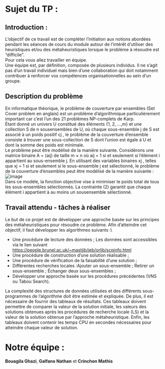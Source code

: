 # Sujet du TP : 
## Introduction :
L’objectif de ce travail est de compléter l’initiation aux notions abordées pendant les séances
de cours du module autour de l’intérêt d’utiliser des heuristiques et/ou des métaheuristiques
lorsque le problème à résoudre est “difficile”.\
Pour cela vous allez travailler en équipe.  
Une équipe est, par définition, composée de plusieurs individus. Il ne s’agit pas d’un travail
individuel mais bien d’une collaboration qui doit notamment contribuer à renforcer vos compétences
organisationnelles au sein d’un groupe.

## Description du problème
En informatique théorique, le problème de couverture par ensembles (Set Cover problem en
anglais) est un problème d’algorithmique particulièrement important car c’est l’un des 21 problèmes
NP-complets de Karp.\
Étant donné un univers U constitué des éléments {1, 2, ...,m} et une collection S de n sousensembles
de U, où chaque sous-ensemble j de S est associé à un poids positif cj , le problème
de la couverture d’ensemble consiste à trouver une sous-collection de S dont l’union est égale
à U et dont la somme des poids est minimale.\
Le problème peut être modélisé de la manière suivante. Considérons une matrice binaire A =
(aij) de taille m × n où aij = 1 si et seulement si l’élément i appartient au sous-ensemble j.
En utilisant des variables binaires xj , telles que xj = 1 si et seulement si le sous-ensemble
j est sélectionné, le problème de la couverture d’ensembles peut être modélisé de la manière
suivante : \
![image](https://github.com/user-attachments/assets/b12c75a9-ac5b-4457-934b-c6716ca740e2)\
Dans ce modèle, la fonction objective vise à minimiser le poids total de tous les sous-ensembles
sélectionnés. La contrainte (2) garantit que chaque élément i appartient à au moins un sousensemble
sélectionné.

## Travail attendu - tâches à réaliser
Le but de ce projet est de développer une approche basée sur les principes des métaheuristiques
pour résoudre ce problème. Afin d’atteindre cet objectif, il faut développer les algorithmes
suivants :\
- Une procédure de lecture des données ; Les données sont accessibles via le lien suivant
https://people.brunel.ac.uk/~mastjjb/jeb/orlib/scpinfo.html
- Une procédure de construction d’une solution réalisable ;
- Une procédure de vérification de la faisabilité d’une solution ;
- Différentes recherches locales :Ajouter un sous-ensemble ; Retirer un sous-ensemble ; Échanger
deux sous-ensembles ;
- Développer une approche basée sur les procédures précédentes (VNS ou Tabou Search).

La complexité des structures de données utilisées et des différents sous-programmes de l’algorithme
doit être estimée et expliquée. De plus, il est nécessaire de fournir des tableaux de
résultats. Ces tableaux doivent permettre de comparer la valeur de la solution initiale, les valeurs
des solutions obtenues après les procédures de recherche locale (LS) et la valeur de la
solution obtenue par l’approche métaheuristique. Enfin, les tableaux doivent contenir les temps
CPU en secondes nécessaires pour atteindre chaque valeur de solution.

# Notre équipe : 
__Bouagila Ghazi__, __Galfano Nathan__ et __Crinchon Mathis__
